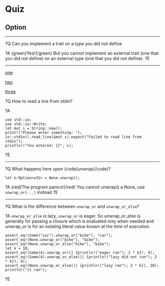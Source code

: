 # Quiz

## Option

_________________________________________________________

?Q Can you implement a trait on a type you did not define

?A {green}Yes!{/green} But you cannot implement an external trait (one that you did not define) on an external type (one that you did not define).
?E

_________________________________________________________

[one](https://play.rust-lang.org/?version=stable&mode=debug&edition=2018&gist=e9cc8920b712c93f0c09c1fe56f831b8)


[two](https://gist.github.com/e9cc8920b712c93f0c09c1fe56f831b8)

[three](https://play.rust-lang.org/?version=stable&mode=debug&edition=2018&code=%23!%5Ballow(unused)%5D%0Afn%20main()%20%7B%0Ause%20std%3A%3Aio%3A%3A%7Bself%2C%20Write%7D%3B%0A%0Aprint!(%22this%20%22)%3B%0Aprint!(%22will%20%22)%3B%0Aprint!(%22be%20%22)%3B%0Aprint!(%22on%20%22)%3B%0Aprint!(%22the%20%22)%3B%0Aprint!(%22same%20%22)%3B%0Aprint!(%22line%20%22)%3B%0A%0Aio%3A%3Astdout().flush().unwrap()%3B%0A%0Aprint!(%22this%20string%20has%20a%20newline%2C%20why%20not%20choose%20println!%20instead%3F%5Cn%22)%3B%0A%0Aio%3A%3Astdout().flush().unwrap()%3B%0A%7D)

?Q How to read a line from stdin?

?A
```rust,editable
use std::io;
use std::io::Write;
let mut s = String::new();
print!("Please enter something: ");
io::stdin().read_line(&mut s).expect("Failed to read line from stdin");
println!("You entered: {}", s);
```

?E
_________________________________________________________

?Q What happens here upon {code}unwrap{/code}?

```rust,editable
let x:Option<u32> = None.unwrap();
```

?A {red}The program panics!{/red} You cannot unwrap() a None, use `unwrap_or(...)` instead
?E

_________________________________________________________

?Q What is the difference between <code>unwrap_or</code> and `unwrap_or_else`?

?A `unwrap_or_else` is lazy, `unwrap_or` is eager.
So unwrap_or_else is generally for passing a closure which is evaluated only when needed and unwrap_or is for an existing literal value known at the time of execution.

```rust,editable
assert_eq!(Some("car").unwrap_or("bike"), "car");
assert_eq!(None.unwrap_or("bike"), "bike");
assert_eq!(None.unwrap_or_else("bike"), "bike");
let k = 10;
assert_eq!(Some(4).unwrap_or(|| {println!("eager ran"); 2 * k}), 4);
assert_eq!(Some(4).unwrap_or_else(|| {println!("lazy did not run"); 2 * k}), 4);
assert_eq!(None.unwrap_or_else(|| {println!("lazy ran"); 2 * k}), 20);
println!("it ran");
```

?E

